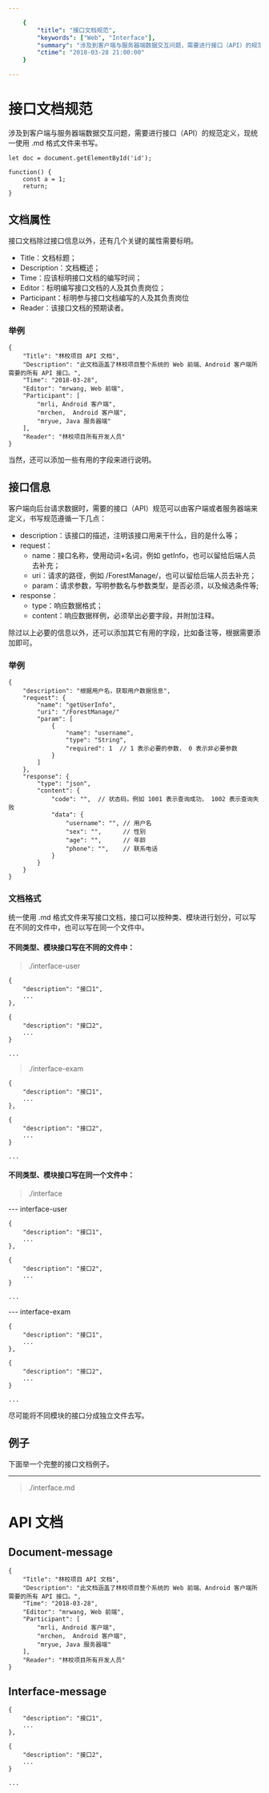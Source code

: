 ```yaml
---

    {
        "title": "接口文档规范",
        "keywords": ["Web", "Interface"],
        "summary": "涉及到客户端与服务器端数据交互问题，需要进行接口（API）的规范定义，现统一使用 .md 格式文件来书写。",
        "ctime": "2018-03-28 21:00:00"
    }

---
```


# 接口文档规范

涉及到客户端与服务器端数据交互问题，需要进行接口（API）的规范定义，现统一使用 .md 格式文件来书写。

    let doc = document.getElementById('id');

    function() {
        const a = 1;
        return;
    }

## 文档属性

接口文档除过接口信息以外，还有几个关键的属性需要标明。

- Title：文档标题；
- Description：文档概述；
- Time：应该标明接口文档的编写时间；
- Editor：标明编写接口文档的人及其负责岗位；
- Participant：标明参与接口文档编写的人及其负责岗位
- Reader：该接口文档的预期读者。

### 举例

    {
        "Title": "林校项目 API 文档",
        "Description": "此文档涵盖了林校项目整个系统的 Web 前端、Android 客户端所需要的所有 API 接口。",
        "Time": "2018-03-28",
        "Editor": "mrwang, Web 前端",
        "Participant": [
            "mrli, Android 客户端",
            "mrchen,  Android 客户端",
            "mryue, Java 服务器端"
        ],
        "Reader": "林校项目所有开发人员"
    }

当然，还可以添加一些有用的字段来进行说明。

## 接口信息

客户端向后台请求数据时，需要的接口（API）规范可以由客户端或者服务器端来定义，书写规范遵循一下几点：

- description：该接口的描述，注明该接口用来干什么，目的是什么等；
- request： 
    - name：接口名称，使用动词+名词，例如 getInfo，也可以留给后端人员去补充；
    - uri：请求的路径，例如 /ForestManage/，也可以留给后端人员去补充；
    - param：请求参数，写明参数名与参数类型，是否必须，以及候选条件等;
- response：
    - type：响应数据格式；
    - content：响应数据样例，必须举出必要字段，并附加注释。

除过以上必要的信息以外，还可以添加其它有用的字段，比如备注等，根据需要添加即可。

### 举例

    {
        "description": "根据用户名，获取用户数据信息",
        "request": {
            "name": "getUserInfo",
            "uri": "/ForestManage/"
            "param": [
                {
                    "name": "username",
                    "type": "String",
                    "required": 1  // 1 表示必要的参数， 0 表示非必要参数
                }
            ]
        },
        "response": {
            "type": "json",
            "content": {
                "code": "",  // 状态码，例如 1001 表示查询成功， 1002 表示查询失败
                "data": {
                    "username": "", // 用户名
                    "sex": "",      // 性别
                    "age": "",      // 年龄
                    "phone": "",    // 联系电话
                }
            }
        }
    }

### 文档格式

统一使用 .md 格式文件来写接口文档，接口可以按种类、模块进行划分，可以写在不同的文件中，也可以写在同一个文件中。

#### 不同类型、模块接口写在不同的文件中：

> ./interface-user

    {
        "description": "接口1",
        ...
    }, 
    
    {
        "description": "接口2",
        ...
    }

    ...

> ./interface-exam

    {
        "description": "接口1",
        ...
    }, 
    
    {
        "description": "接口2",
        ...
    }

    ...

#### 不同类型、模块接口写在同一个文件中：

> ./interface

--- interface-user

    {
        "description": "接口1",
        ...
    }, 

    {
        "description": "接口2",
        ...
    }

    ...

--- interface-exam

    {
        "description": "接口1",
        ...
    }, 
    
    {
        "description": "接口2",
        ...
    }

    ...

尽可能将不同模块的接口分成独立文件去写。

## 例子

下面举一个完整的接口文档例子。

***

> ./interface.md

# API 文档

## Document-message

    {
        "Title": "林校项目 API 文档",
        "Description": "此文档涵盖了林校项目整个系统的 Web 前端、Android 客户端所需要的所有 API 接口。",
        "Time": "2018-03-28",
        "Editor": "mrwang, Web 前端",
        "Participant": [
            "mrli, Android 客户端",
            "mrchen,  Android 客户端",
            "mryue, Java 服务器端"
        ],
        "Reader": "林校项目所有开发人员"
    }

## Interface-message

    {
        "description": "接口1",
        ...
    }, 
    
    {
        "description": "接口2",
        ...
    }

    ...
